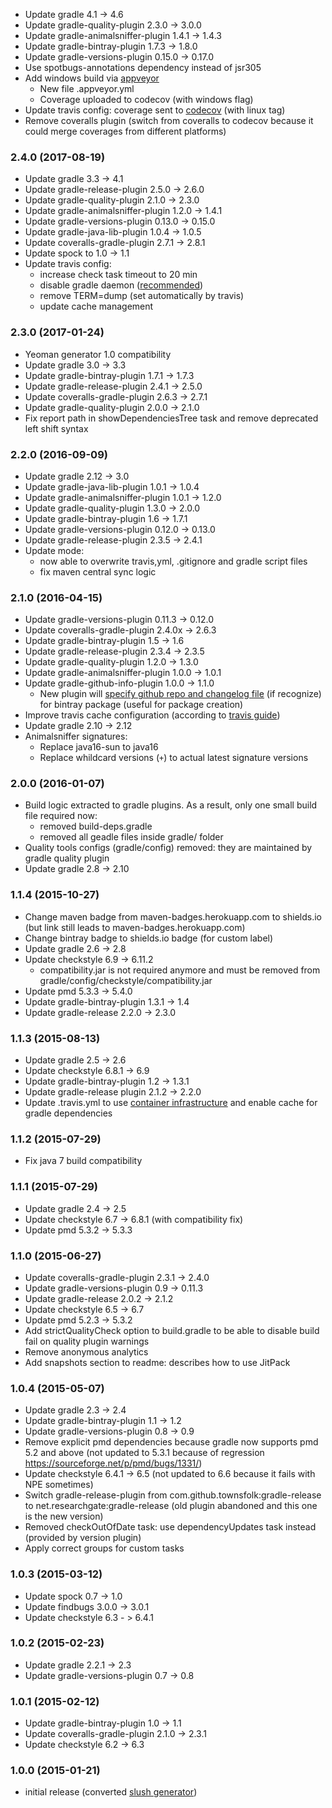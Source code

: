 * Update gradle 4.1 -> 4.6
* Update gradle-quality-plugin 2.3.0 -> 3.0.0
* Update gradle-animalsniffer-plugin 1.4.1 -> 1.4.3
* Update gradle-bintray-plugin 1.7.3 -> 1.8.0
* Update gradle-versions-plugin 0.15.0 -> 0.17.0
* Use spotbugs-annotations dependency instead of jsr305
* Add windows build via [appveyor](https://www.appveyor.com/) 
    - New file .appveyor.yml
    - Coverage uploaded to codecov (with windows flag)
* Update travis config: coverage sent to [codecov](https://codecov.io/) (with linux tag)
* Remove coveralls plugin (switch from coveralls to codecov because it could merge coverages from different platforms)    

### 2.4.0 (2017-08-19)
* Update gradle 3.3 -> 4.1
* Update gradle-release-plugin 2.5.0 -> 2.6.0
* Update gradle-quality-plugin 2.1.0 -> 2.3.0
* Update gradle-animalsniffer-plugin 1.2.0 -> 1.4.1
* Update gradle-versions-plugin 0.13.0 -> 0.15.0
* Update gradle-java-lib-plugin 1.0.4 -> 1.0.5
* Update coveralls-gradle-plugin 2.7.1 -> 2.8.1
* Update spock to 1.0 -> 1.1
* Update travis config: 
    - increase check task timeout to 20 min
    - disable gradle daemon ([recommended](https://docs.gradle.org/4.0.1/userguide/gradle_daemon.html#when_should_i_not_use_the_gradle_daemon))
    - remove TERM=dump (set automatically by travis)
    - update cache management  

### 2.3.0 (2017-01-24)
* Yeoman generator 1.0 compatibility
* Update gradle 3.0 -> 3.3
* Update gradle-bintray-plugin 1.7.1 -> 1.7.3
* Update gradle-release-plugin 2.4.1 -> 2.5.0
* Update coveralls-gradle-plugin 2.6.3 -> 2.7.1
* Update gradle-quality-plugin 2.0.0 -> 2.1.0
* Fix report path in showDependenciesTree task and remove deprecated left shift syntax

### 2.2.0 (2016-09-09)
* Update gradle 2.12 -> 3.0
* Update gradle-java-lib-plugin 1.0.1 -> 1.0.4
* Update gradle-animalsniffer-plugin 1.0.1 -> 1.2.0
* Update gradle-quality-plugin 1.3.0 -> 2.0.0
* Update gradle-bintray-plugin 1.6 -> 1.7.1
* Update gradle-versions-plugin 0.12.0 -> 0.13.0
* Update gradle-release-plugin 2.3.5 -> 2.4.1  
* Update mode:
  - now able to overwrite travis,yml, .gitignore and gradle script files 
  - fix maven central sync logic

### 2.1.0 (2016-04-15)
* Update gradle-versions-plugin 0.11.3 -> 0.12.0
* Update coveralls-gradle-plugin 2.4.0x -> 2.6.3
* Update gradle-bintray-plugin 1.5 -> 1.6
* Update gradle-release-plugin 2.3.4 -> 2.3.5
* Update gradle-quality-plugin 1.2.0 -> 1.3.0
* Update gradle-animalsniffer-plugin 1.0.0 -> 1.0.1
* Update gradle-github-info-plugin 1.0.0 -> 1.1.0
    - New plugin will [specify github repo and changelog file](https://github.com/xvik/gradle-github-info-plugin#comjfrogbintray) 
    (if recognize) for bintray package (useful for package creation)
* Improve travis cache configuration (according to [travis guide](https://docs.travis-ci.com/user/languages/java/#Caching))
* Update gradle 2.10 -> 2.12 
* Animalsniffer signatures:
    - Replace java16-sun to java16
    - Replace whildcard versions (`+`) to actual latest signature versions

### 2.0.0 (2016-01-07)
* Build logic extracted to gradle plugins. As a result, only one small build file required now:
    - removed build-deps.gradle
    - removed all geadle files inside gradle/ folder
* Quality tools configs (gradle/config) removed: they are maintained by gradle quality plugin
* Update gradle 2.8 -> 2.10     

### 1.1.4 (2015-10-27)
* Change maven badge from maven-badges.herokuapp.com to shields.io (but link still leads to maven-badges.herokuapp.com) 
* Change bintray badge to shields.io badge (for custom label)
* Update gradle 2.6 -> 2.8
* Update checkstyle 6.9 -> 6.11.2
    - compatibility.jar is not required anymore and must be removed from gradle/config/checkstyle/compatibility.jar
* Update pmd 5.3.3 -> 5.4.0
* Update gradle-bintray-plugin 1.3.1 -> 1.4
* Update gradle-release 2.2.0 -> 2.3.0    

### 1.1.3 (2015-08-13)
* Update gradle 2.5 -> 2.6
* Update checkstyle 6.8.1 -> 6.9
* Update gradle-bintray-plugin 1.2 -> 1.3.1
* Update gradle-release plugin 2.1.2 -> 2.2.0
* Update .travis.yml to use [container infrastructure](http://docs.travis-ci.com/user/migrating-from-legacy) and enable cache for gradle dependencies

### 1.1.2 (2015-07-29)
* Fix java 7 build compatibility

### 1.1.1 (2015-07-29)
* Update gradle 2.4 -> 2.5
* Update checkstyle 6.7 -> 6.8.1 (with compatibility fix)
* Update pmd 5.3.2 -> 5.3.3

### 1.1.0 (2015-06-27)
* Update coveralls-gradle-plugin 2.3.1 -> 2.4.0
* Update gradle-versions-plugin 0.9 -> 0.11.3
* Update gradle-release 2.0.2 -> 2.1.2
* Update checkstyle 6.5 -> 6.7
* Update pmd 5.2.3 -> 5.3.2
* Add strictQualityCheck option to build.gradle to be able to disable build fail on quality plugin warnings
* Remove anonymous analytics
* Add snapshots section to readme: describes how to use JitPack 

### 1.0.4 (2015-05-07)
* Update gradle 2.3 -> 2.4
* Update gradle-bintray-plugin 1.1 -> 1.2
* Update gradle-versions-plugin 0.8 -> 0.9
* Remove explicit pmd dependencies because gradle now supports pmd 5.2 and above (not updated to 5.3.1 because of regression https://sourceforge.net/p/pmd/bugs/1331/)
* Update checkstyle 6.4.1 -> 6.5 (not updated to 6.6 because it fails with NPE sometimes)
* Switch gradle-release-plugin from com.github.townsfolk:gradle-release to net.researchgate:gradle-release (old plugin abandoned and this one is the new version)
* Removed checkOutOfDate task: use dependencyUpdates task instead (provided by version plugin)
* Apply correct groups for custom tasks

### 1.0.3 (2015-03-12)
* Update spock 0.7 -> 1.0
* Update findbugs 3.0.0 -> 3.0.1
* Update checkstyle 6.3 - > 6.4.1

### 1.0.2 (2015-02-23)
* Update gradle 2.2.1 -> 2.3
* Update gradle-versions-plugin 0.7 -> 0.8

### 1.0.1 (2015-02-12)
* Update gradle-bintray-plugin 1.0 -> 1.1
* Update coveralls-gradle-plugin 2.1.0 -> 2.3.1
* Update checkstyle 6.2 -> 6.3

### 1.0.0 (2015-01-21)
* initial release (converted [slush generator](https://github.com/xvik/slush-lib-java))
